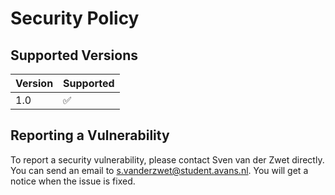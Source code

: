 # Security Policy

## Supported Versions

| Version | Supported          |
| ------- | ------------------ |
| 1.0     | :white_check_mark: |

## Reporting a Vulnerability
To report a security vulnerability, please contact Sven van der Zwet directly. You can send an email to s.vanderzwet@student.avans.nl.
You will get a notice when the issue is fixed.
